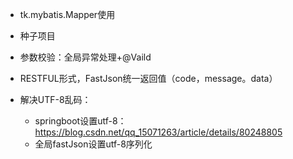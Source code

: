 - tk.mybatis.Mapper使用
- 种子项目

- 参数校验：全局异常处理+@Vaild
- RESTFUL形式，FastJson统一返回值（code，message。data）
- 解决UTF-8乱码：
  - springboot设置utf-8：https://blog.csdn.net/qq_15071263/article/details/80248805
  - 全局fastJson设置utf-8序列化




